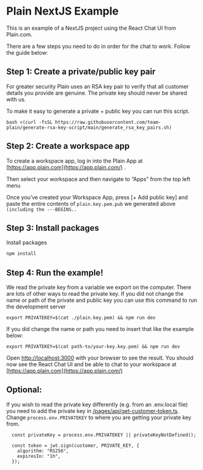 # Plain NextJS Example

This is an example of a NextJS project using the React Chat UI from Plain.com.

There are a few steps you need to do in order for the chat to work. Follow the guide below:

## Step 1: Create a private/public key pair

For greater security Plain uses an RSA key pair to verify that all customer details you provide are genuine. The private key should never be shared with us.

To make it easy to generate a private + public key you can run this script.

```
bash <(curl -fsSL https://raw.githubusercontent.com/team-plain/generate-rsa-key-script/main/generate_rsa_key_pairs.sh)
```

## Step 2: Create a workspace app

To create a workspace app, log in into the Plain App at [https://app.plain.com](https://app.plain.com/) .

Then select your workspace and then navigate to “Apps” from the top left menu

Once you’ve created your Workspace App, press [+ Add public key] and paste the entire contents of `plain.key.pem.pub` we generated above `(including the ---BEGINS..`

## Step 3: Install packages

Install packages

```bash
npm install
```

## Step 4: Run the example!

We read the private key from a variable we export on the computer. There are lots of other ways to read the private key.
If you did not change the name or path of the private and public key you can use this command to run the development server

```
export PRIVATEKEY=$(cat ./plain.key.pem) && npm run dev
```

If you did change the name or path you need to insert that like the example below:

```
export PRIVATEKEY=$(cat path-to/your-key.key.pem) && npm run dev
```

Open [http://localhost:3000](http://localhost:3000) with your browser to see the result. You should now see the React Chat UI and be able to chat to your workspace at [https://app.plain.com](https://app.plain.com/)

## Optional:

If you wish to read the private key differently (e.g. from an .env.local file) you need to add the private key in [/pages/api/get-customer-token.ts](/pages/api/get-customer-token.ts).
Change `process.env.PRIVATEKEY` to where you are getting your private key from.

```
  const privateKey = process.env.PRIVATEKEY || privateKeyNotDefined();

  const token = jwt.sign(customer, PRIVATE_KEY, {
    algorithm: "RS256",
    expiresIn: "1h",
  });
```
